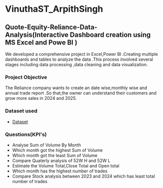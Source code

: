 # VinuthaST_ArpithSingh
## Quote-Equity-Reliance-Data-Analysis(Interactive Dashboard creation using MS Excel and Powe BI )
We developed a comprehensive project in Excel,Power BI .Creating multiple dashboards and tables to analyze the data .This process involved several stages including data processing ,data cleaning and data visualization.

### Project Objective
The Reliance company wants to create an date wise,monthly wise and annual trade report .So that,the owner can understand their customers and grow more sales in 2024 and 2025.

### Dataset used
- <a href="https://github.com/VinuthaST-vincy/Data-Analysis-Dashboard/blob/main/Quote-Equity-RELIANCE-EQ-07-12-2023-to-07-12-2024.xlsx">Dataset</a>

### Questions(KPI's)
- Analyse Sum of Volume By Month
- Which month got the highest Sum of Volume
- Which month got the least Sum of Volume
- Compare Quaterly analysis of 52W H and 52W L
- Estimate the Volume Total,Close Total and Open total
- Which month has the highest number of trades
- Compare Stock analysis between 2023 and 2024 which has least total number of trades
